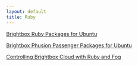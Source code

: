 ```yaml
---
layout: default
title: Ruby
---
```


[Brightbox Ruby Packages for Ubuntu](/docs/ruby/ubuntu/)

[Brightbox Phusion Passenger Packages for Ubuntu](/docs/passenger)

[Controlling Brightbox Cloud with Ruby and Fog](/docs/guides/ruby/fog/)

